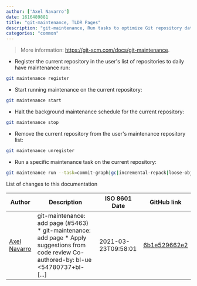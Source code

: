 ```yaml
---
author: ['Axel Navarro']
date: 1616489881
title: "git-maintenance, TLDR Pages"
description: "git-maintenance, Run tasks to optimize Git repository data."
categories: "common"
---
```

> More information: <https://git-scm.com/docs/git-maintenance>.

- Register the current repository in the user's list of repositories to daily have maintenance run:

```bash
git maintenance register
```

- Start running maintenance on the current repository:

```bash
git maintenance start
```

- Halt the background maintenance schedule for the current repository:

```bash
git maintenance stop
```

- Remove the current repository from the user's maintenance repository list:

```bash
git maintenance unregister
```

- Run a specific maintenance task on the current repository:

```bash
git maintenance run --task=commit-graph|gc|incremental-repack|loose-objects|pack-refs|prefetch
```
List of changes to this documentation


Author | Description | ISO 8601 Date | GitHub link
------|-----|-----|-----
[Axel Navarro](mailto:navarroaxel@gmail.com) | git-maintenance: add page (#5463) * git-maintenance: add page * Apply suggestions from code review Co-authored-by: bl-ue <54780737+bl- [...] | 2021-03-23T09:58:01 | [6b1e529662e2](https://github.com/tldr-pages/tldr/commit/6b1e529662e210b8cef74cc4aaa34ff42cb07fbe)


